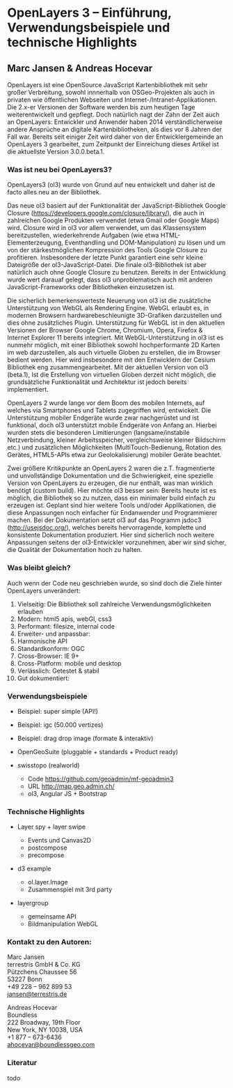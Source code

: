 # OpenLayers 3 – Einführung, Verwendungsbeispiele und technische Highlights
## Marc Jansen & Andreas Hocevar

OpenLayers ist eine OpenSource JavaScript Kartenbibliothek mit sehr großer Verbreitung, sowohl innnerhalb von OSGeo-Projekten als auch in privaten wie öffentlichen Webseiten und Internet-/Intranet-Applikationen. Die 2.x-er Versionen der Software werden bis zum heutigen Tage weiterentwickelt und gepflegt. Doch natürlich nagt der Zahn der Zeit auch an OpenLayers: Entwickler und Anwender haben 2014 verständlicherweise andere Ansprüche an digitale Kartenbibliotheken, als dies vor 8 Jahren der Fall war.
Bereits seit einiger Zeit wird daher von der Entwicklergemeinde an OpenLayers 3 gearbeitet, zum Zeitpunkt der Einreichung dieses Artikel ist die aktuellste Version 3.0.0.beta.1.

### Was ist neu bei OpenLayers3?

OpenLayers3 (ol3) wurde von Grund auf neu entwickelt und daher ist de facto alles neu an der Bibliothek.

Das neue ol3 basiert auf der Funktionalität der JavaScript-Bibliothek Google Closure (https://developers.google.com/closure/library/), die auch in zahlreichen Google Produkten verwendet (etwa Gmail oder Google Maps) wird. Closure wird in ol3 vor allem verwendet, um das Klassensystem bereitzustellen, wiederkehrende Aufgaben (wie etwa HTML-Elementerzeugung, Eventhandling und DOM-Manipulation) zu lösen und um von der stärkestmöglichen Kompression des Tools Google Closure zu profitieren. Insbesondere der letzte Punkt garantiert eine sehr kleine Dateigröße der ol3-JavaScript-Datei. Die finale ol3-Bibliothek ist aber natürlich auch ohne Google Closure zu benutzen. Bereits in der Entwicklung wurde wert darauaf gelegt, dass ol3 unproblematisch auch mit anderen JavaScript-Frameworks oder Bibliotheken einzusetzen ist.

Die sicherlich bemerkenswerteste Neuerung von ol3 ist die zusätzliche Unterstützung von WebGL als Rendering Engine. WebGL erlaubt es, in modernen Browsern hardwarebeschleunigte 3D-Grafiken darzustellen und dies ohne zusätzliches Plugin.
Unterstützung für WebGL ist in den aktuellen Versionen der Browser Google Chrome, Chromium, Opera, Firefox & Internet Explorer 11 bereits integriert. Mit WebGL-Unterstützung in ol3 ist es nunmehr möglich, mit einer Bibliothek sowohl hochperformante 2D Karten im web darzustellen, als auch virtuelle Globen zu erstellen, die im Browser bedient werden. Hier wird insbesondere mit den Entwicklern der Cesium Bibliothek eng zusammengearbeitet. Mit der aktuellen Version von ol3 (beta.1), Ist die Erstellung von virtuellen Globen derzeit nicht möglich, die grundsätzliche Funktionalität und Architektur ist jedoch bereits implementiert. 

OpenLayers 2 wurde lange vor dem Boom des mobilen Internets, auf welches via Smartphones und Tablets zugegriffen wird, entwickelt. Die Unterstützung mobiler Endgeräte wurde zwar nachgerüstet und ist funktional, doch ol3 unterstützt mobile Endgeräte von Anfang an. Hierbei wurden stets die besonderen Limitierungen (langsame/instabile Netzverbindung, kleiner Arbeitsspeicher, vergleichsweise kleiner Bildschirm etc.) und zusätzlichen Möglichkeiten (MultiTouch-Bedienung, Rotation des Gerätes, HTML5-APIs etwa zur Geolokalisierung) mobiler Geräte beachtet.

Zwei größere Kritikpunkte an OpenLayers 2 waren die z.T. fragmentierte und unvollständige Dokumentation und die Schwierigkeit, eine spezielle Version von OpenLayers zu erzeugen, die nur enthält, was man wirklich benötigt (custom build). Hier möchte ol3 besser sein: Bereits heute ist es möglich, die Bibliothek so zu nutzen, dass ein minimaler build einfach zu erzeugen ist. Geplant sind hier weitere Tools und/oder Applikationen, die diese Anpassungen noch einfacher für Endanwender und Programmierer machen. Bei der Dokumentation setzt ol3 auf das Programm jsdoc3 (http://usejsdoc.org/), welches bereits hervorragende, komplette und konsistente Dokumentation produziert. Hier sind sicherlich noch weitere Anpassungen seitens der ol3-Entwickler vorzunehmen, aber wir sind sicher, die Qualität der Dokumentation hoch zu halten.

### Was bleibt gleich?

Auch wenn der Code neu geschrieben wurde, so sind doch die Ziele hinter OpenLayers unverändert:

1. Vielseitig: Die Bibliothek soll zahlreiche Verwendungsmöglichkeiten erlauben
2. Modern: html5 apis, webGl, css3
3. Performant: filesize, internal code
4. Erweiter- und anpassbar:
5. Harmonische API
6. Standardkonform: OGC
7. Cross-Browser: IE 9+
8. Cross-Platform: mobile und desktop
9. Verlässlich: Getestet & stabil
10. Gut dokumentiert: 

### Verwendungsbeispiele

* Beispiel: super simple (API!)
* Beispiel: igc (50.000 vertizes)
* Beispiel: drag drop image (formate & interaktiv)

* OpenGeoSuite (pluggable + standards + Product ready)

* swisstopo (realworld)
  * Code https://github.com/geoadmin/mf-geoadmin3
  * URL http://map.geo.admin.ch/
  * ol3, Angular JS + Bootstrap

### Technische Highlights

* Layer spy + layer swipe
  * Events und Canvas2D
  * postcompose
  * precompose

* d3 example
  * ol.layer.Image
  * Zusammenspiel mit 3rd party

* layergroup
  * gemeinsame API
  * Bildmanipulation WebGL


### Kontakt zu den Autoren:

Marc Jansen<br/>
terrestris GmbH & Co. KG<br/>
Pützchens Chaussee 56<br/>
53227 Bonn<br/>
+49 228 – 962 899 53<br/>
jansen@terrestris.de

Andreas Hocevar<br/>
Boundless<br/>
222 Broadway, 19th Floor<br/>
New York, NY 10038, USA<br/>
+1 877 – 673-6436<br/>
ahocevar@boundlessgeo.com


### Literatur

todo
